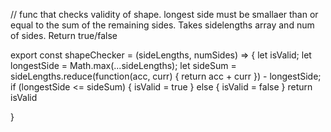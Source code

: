 // func that checks validity of shape. longest side must be smallaer than or equal to the sum of the remaining sides. Takes sidelengths array and num of sides. Return true/false

export const shapeChecker = (sideLengths, numSides) => {
    let isValid;
    let longestSide = Math.max(...sideLengths);
    let sideSum = sideLengths.reduce(function(acc, curr) {
        return acc + curr
    }) - longestSide;
    if (longestSide <= sideSum) {
        isValid = true
    } else {
        isValid = false
    }
    return isValid


    
}